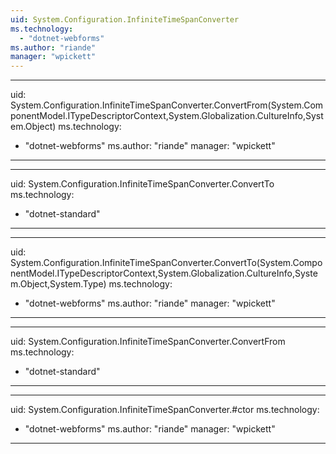 ```yaml
---
uid: System.Configuration.InfiniteTimeSpanConverter
ms.technology: 
  - "dotnet-webforms"
ms.author: "riande"
manager: "wpickett"
---
```


---
uid: System.Configuration.InfiniteTimeSpanConverter.ConvertFrom(System.ComponentModel.ITypeDescriptorContext,System.Globalization.CultureInfo,System.Object)
ms.technology: 
  - "dotnet-webforms"
ms.author: "riande"
manager: "wpickett"
---

---
uid: System.Configuration.InfiniteTimeSpanConverter.ConvertTo
ms.technology: 
  - "dotnet-standard"
---

---
uid: System.Configuration.InfiniteTimeSpanConverter.ConvertTo(System.ComponentModel.ITypeDescriptorContext,System.Globalization.CultureInfo,System.Object,System.Type)
ms.technology: 
  - "dotnet-webforms"
ms.author: "riande"
manager: "wpickett"
---

---
uid: System.Configuration.InfiniteTimeSpanConverter.ConvertFrom
ms.technology: 
  - "dotnet-standard"
---

---
uid: System.Configuration.InfiniteTimeSpanConverter.#ctor
ms.technology: 
  - "dotnet-webforms"
ms.author: "riande"
manager: "wpickett"
---
